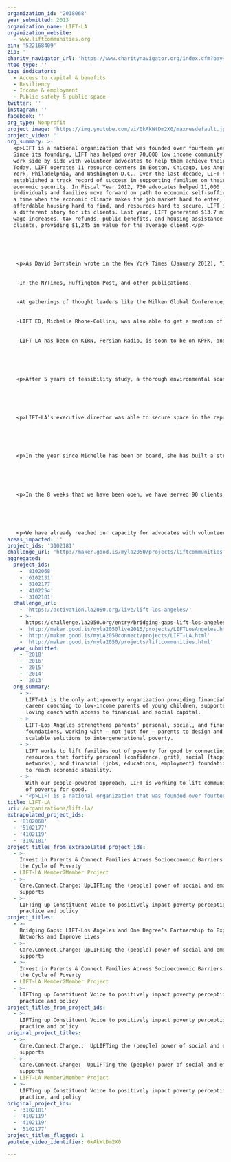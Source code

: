 ```yaml
---
organization_id: '2018068'
year_submitted: 2013
organization_name: LIFT-LA
organization_website:
  - www.liftcommunities.org
ein: '522168409'
zip: ''
charity_navigator_url: 'https://www.charitynavigator.org/index.cfm?bay=search.profile&ein=522168409'
ntee_type: ''
tags_indicators:
  - Access to capital & benefits
  - Resiliency
  - Income & employment
  - Public safety & public space
twitter: ''
instagram: ''
facebook: ''
org_type: Nonprofit
project_image: 'https://img.youtube.com/vi/0kAkWtDm2X0/maxresdefault.jpg'
project_video: ''
org_summary: >-
  <p>LIFT is a national organization that was founded over fourteen years ago.
  Since its founding, LIFT has helped over 70,000 low income community members
  work side by side with volunteer advocates to help them achieve their goals.
  Today, LIFT operates 11 resource centers in Boston, Chicago, Los Angeles, New
  York, Philadelphia, and Washington D.C.. Over the last decade, LIFT has
  established a track record of success in supporting families on their path to
  economic security. In Fiscal Year 2012, 730 advocates helped 11,000
  individuals and families move forward on path to economic self-sufficiency. At
  a time when the economic climate makes the job market hard to enter,
  affordable housing hard to find, and resources hard to secure, LIFT is telling
  a different story for its clients. Last year, LIFT generated $13.7 million in
  wage increases, tax refunds, public benefits, and housing assistance for its
  clients, providing $1,245 in value for the average client.</p>
   
   
    
   
   
   <p>As David Bornstein wrote in the New York Times (January 2012), “If the American Dream is to be resuscitated for many of nation’s poor, there is a great deal that we can learn from LIFT.” LIFT’s socially innovative model has received national and local attention
   
   
   -In the NYTimes, Huffington Post, and other publications.
   
   
   -At gatherings of thought leaders like the Milken Global Conference, LA 2050's Meet Up on Income and Employment, and Chicago Ideas.
   
   
   -LIFT ED, Michelle Rhone-Collins, was also able to get a mention of LIFT-LA on HBO’s Enlightened
   
   
   -LIFT-LA has been on KIRN, Persian Radio, is soon to be on KPFK, and has garnered interest from KCRW field reporters—all with the idea of getting the stories of what our clients face daily in order to break the stereotypes and create understanding.</p>
   
   
    
   
   
   <p>After 5 years of feasibility study, a thorough environmental scan performed by Nike Irvin, and seed funding from the Goldhirsh Foundation, we have recently open up our landmark LA office in January 2013 with a beautiful ceremony held in March 2013.</p>
   
   
    
   
   
   <p>LIFT-LA’s executive director was able to secure space in the reputable and like-minded Magnolia Place Family Center.</p>
   
   
    
   
   
   <p>In the year since Michelle has been on board, she has built a strong board including Claire Hoffman, Eric Lodal, Cash Warren, Coddy Johnson, Carrie Southworth, Sonia Isaacs, Tonia Davis, Laura Smolowe, and Michael Muller. Together they have raised over $250,000 before doors opened.</p>
   
   
    
   
   
   <p>In the 8 weeks that we have been open, we have served 90 clients, and word of mouth has already kicked in with community members hearing about us from their neighbors, in churches, and at community gatherings.</p>
   
   
    
   
   
   <p>We have already reached our capacity for advocates with volunteers coming from USC, UC Irvine, Azusa Pacific University, University of Phoenix, and Loyola Law School. Several other colleges and universities are seeking to partner with us when we have space to include additional volunteers.</p>
areas_impacted: ''
project_ids: '3102181'
challenge_url: 'http://maker.good.is/myla2050/projects/liftcommunities.html'
aggregated:
  project_ids:
    - '8102068'
    - '6102131'
    - '5102177'
    - '4102254'
    - '3102181'
  challenge_url:
    - 'https://activation.la2050.org/live/lift-los-angeles/'
    - >-
      https://challenge.la2050.org/entry/bridging-gaps-lift-los-angeles-and-one-degrees-partnership-to-expand-networks-and-improve-lives
    - 'http://maker.good.is/myla2050live2015/projects/LIFTLosAngeles.html'
    - 'http://maker.good.is/myLA2050connect/projects/LIFT-LA.html'
    - 'http://maker.good.is/myla2050/projects/liftcommunities.html'
  year_submitted:
    - '2018'
    - '2016'
    - '2015'
    - '2014'
    - '2013'
  org_summary:
    - >-
      LIFT-LA is the only anti-poverty organization providing financial and
      career coaching to low-income parents of young children, supported by a
      loving coach with access to financial and social capital.
    - >-
      LIFT-Los Angeles strengthens parents’ personal, social, and financial
      foundations, working with – not just for – parents to design and implement
      scalable solutions to intergenerational poverty.
    - >-
      LIFT works to lift families out of poverty for good by connecting them to
      resources that fortify personal (confidence, grit), social (tapping into
      networks), and financial (jobs, educations, employment) foundations needed
      to reach economic stability.
    - >-
      With our people-powered approach, LIFT is working to lift communities out
      of poverty for good.
    - "<p>LIFT is a national organization that was founded over fourteen years ago. Since its founding, LIFT has helped over 70,000 low income community members work side by side with volunteer advocates to help them achieve their goals. Today, LIFT operates 11 resource centers in Boston, Chicago, Los Angeles, New York, Philadelphia, and Washington D.C.. Over the last decade, LIFT has established a track record of success in supporting families on their path to economic security. In Fiscal Year 2012, 730 advocates helped 11,000 individuals and families move forward on path to economic self-sufficiency. At a time when the economic climate makes the job market hard to enter, affordable housing hard to find, and resources hard to secure, LIFT is telling a different story for its clients. Last year, LIFT generated $13.7 million in wage increases, tax refunds, public benefits, and housing assistance for its clients, providing $1,245 in value for the average client.</p>\n \n \n  \n \n \n <p>As David Bornstein wrote in the New York Times (January 2012), â€œIf the American Dream is to be resuscitated for many of nationâ€™s poor, there is a great deal that we can learn from LIFT.â€\x9D LIFTâ€™s socially innovative model has received national and local attention\n \n \n -In the NYTimes, Huffington Post, and other publications.\n \n \n -At gatherings of thought leaders like the Milken Global Conference, LA 2050's Meet Up on Income and Employment, and Chicago Ideas.\n \n \n -LIFT ED, Michelle Rhone-Collins, was also able to get a mention of LIFT-LA on HBOâ€™s Enlightened\n \n \n -LIFT-LA has been on KIRN, Persian Radio, is soon to be on KPFK, and has garnered interest from KCRW field reportersâ€”all with the idea of getting the stories of what our clients face daily in order to break the stereotypes and create understanding.</p>\n \n \n  \n \n \n <p>After 5 years of feasibility study, a thorough environmental scan performed by Nike Irvin, and seed funding from the Goldhirsh Foundation, we have recently open up our landmark LA office in January 2013 with a beautiful ceremony held in March 2013.</p>\n \n \n  \n \n \n <p>LIFT-LAâ€™s executive director was able to secure space in the reputable and like-minded Magnolia Place Family Center.</p>\n \n \n  \n \n \n <p>In the year since Michelle has been on board, she has built a strong board including Claire Hoffman, Eric Lodal, Cash Warren, Coddy Johnson, Carrie Southworth, Sonia Isaacs, Tonia Davis, Laura Smolowe, and Michael Muller. Together they have raised over $250,000 before doors opened.</p>\n \n \n  \n \n \n <p>In the 8 weeks that we have been open, we have served 90 clients, and word of mouth has already kicked in with community members hearing about us from their neighbors, in churches, and at community gatherings.</p>\n \n \n  \n \n \n <p>We have already reached our capacity for advocates with volunteers coming from USC, UC Irvine, Azusa Pacific University, University of Phoenix, and Loyola Law School. Several other colleges and universities are seeking to partner with us when we have space to include additional volunteers.</p>"
title: LIFT-LA
uri: /organizations/lift-la/
extrapolated_project_ids:
  - '8102068'
  - '5102177'
  - '4102119'
  - '3102181'
project_titles_from_extrapolated_project_ids:
  - >-
    Invest in Parents & Connect Families Across Socioeconomic Barriers to Break
    the Cycle of Poverty
  - LIFT-LA Member2Member Project
  - >-
    Care.Connect.Change: UpLIFTing the (people) power of social and emotional
    supports
  - >-
    LIFTing up Constituent Voice to positively impact poverty perception
    practice and policy 
project_titles:
  - >-
    Bridging Gaps: LIFT-Los Angeles and One Degree’s Partnership to Expand
    Networks and Improve Lives
  - >-
    Care.Connect.Change: UpLIFTing the (people) power of social and emotional
    supports
  - >-
    Invest in Parents & Connect Families Across Socioeconomic Barriers to Break
    the Cycle of Poverty
  - LIFT-LA Member2Member Project
  - >-
    LIFTing up Constituent Voice to positively impact poverty perception
    practice and policy 
project_titles_from_project_ids:
  - >-
    LIFTing up Constituent Voice to positively impact poverty perception
    practice and policy 
original_project_titles:
  - >-
    Care.Connect.Change.:  UpLIFTing the (people) power of social and emotional
    supports
  - >-
    Care.Connect.Change:  UpLIFTing the (people) power of social and emotional
    supports
  - LIFT-LA Member2Member Project
  - >-
    LIFTing up Constituent Voice to positively impact poverty perception,
    practice, and policy 
original_project_ids:
  - '3102181'
  - '4102119'
  - '4102119'
  - '5102177'
project_titles_flagged: 1
youtube_video_identifier: 0kAkWtDm2X0

---
```

